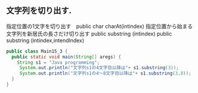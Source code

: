 ## 文字列を切り出す.

指定位置の1文字を切り出す　public char charAt(intindex)
指定位置から始まる文字列を新居氏の長さだけ切り出す public substring (intindex)
                                                   public substring (intindex,intendlndex)
                                                   
```java
public class Main15_3 {
  public static void main(String[] aregs) {
    String s1 = "Java programming";
     System.out.println("文字列s1の4文字目以降は"+ s1.substring(3));
     System.out.println("文字列s1の4～8文字目以降は"+ s1.substring(3,8));
  }
}
